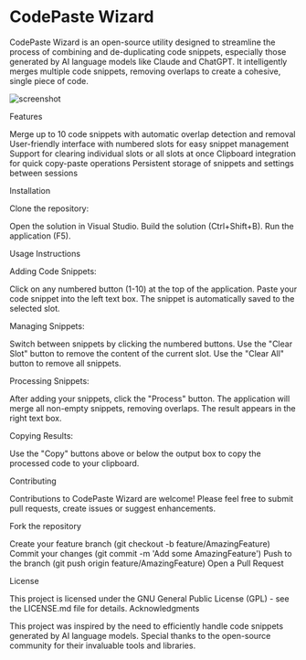 # CodePaste Wizard

CodePaste Wizard is an open-source utility designed to streamline the process of combining and de-duplicating code snippets, especially those generated by AI language models like Claude and ChatGPT. It intelligently merges multiple code snippets, removing overlaps to create a cohesive, single piece of code.


![screenshot](https://github.com/user-attachments/assets/c4e780f1-6e93-4bbd-9a3e-744f3a6cb8f7)

Features

Merge up to 10 code snippets with automatic overlap detection and removal
User-friendly interface with numbered slots for easy snippet management
Support for clearing individual slots or all slots at once
Clipboard integration for quick copy-paste operations
Persistent storage of snippets and settings between sessions

Installation

Clone the repository:

Open the solution in Visual Studio.
Build the solution (Ctrl+Shift+B).
Run the application (F5).

Usage Instructions

Adding Code Snippets:

Click on any numbered button (1-10) at the top of the application.
Paste your code snippet into the left text box.
The snippet is automatically saved to the selected slot.


Managing Snippets:

Switch between snippets by clicking the numbered buttons.
Use the "Clear Slot" button to remove the content of the current slot.
Use the "Clear All" button to remove all snippets.


Processing Snippets:

After adding your snippets, click the "Process" button.
The application will merge all non-empty snippets, removing overlaps.
The result appears in the right text box.


Copying Results:

Use the "Copy" buttons above or below the output box to copy the processed code to your clipboard.


Contributing

Contributions to CodePaste Wizard are welcome! Please feel free to submit pull requests, create issues or suggest enhancements.

Fork the repository

Create your feature branch (git checkout -b feature/AmazingFeature)
Commit your changes (git commit -m 'Add some AmazingFeature')
Push to the branch (git push origin feature/AmazingFeature)
Open a Pull Request

License

This project is licensed under the GNU General Public License (GPL) - see the LICENSE.md file for details.
Acknowledgments

This project was inspired by the need to efficiently handle code snippets generated by AI language models.
Special thanks to the open-source community for their invaluable tools and libraries.


